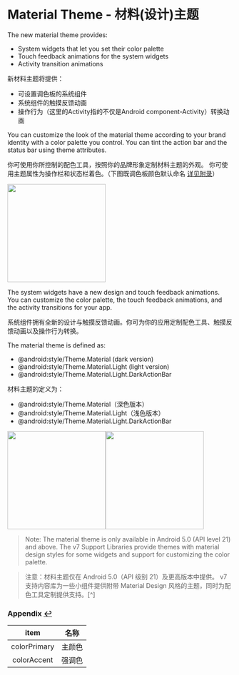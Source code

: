 # Material Theme - 材料(设计)主题

The new material theme provides:

- System widgets that let you set their color palette
- Touch feedback animations for the system widgets
- Activity transition animations

新材料主题将提供：

- 可设置调色板的系统组件
- 系统组件的触摸反馈动画
- 操作行为（这里的Activity指的不仅是Android component-Activity）转换动画

You can customize the look of the material theme according to your brand identity with a color palette you control. You can tint the action bar and the status bar using theme attributes.

你可使用你所控制的配色工具，按照你的品牌形象定制材料主题的外观。 你可使用主题属性为操作栏和状态栏着色。（下图既调色板颜色默认命名 <a id="color"></a>[详见附录](#color-footer)）

<img src="http://oo8db6bor.bkt.clouddn.com/ThemeColors.png" width="220dp"/>

The system widgets have a new design and touch feedback animations. You can customize the color palette, the touch feedback animations, and the activity transitions for your app.

系统组件拥有全新的设计与触摸反馈动画。你可为你的应用定制配色工具、触摸反馈动画以及操作行为转换。

The material theme is defined as:

- @android:style/Theme.Material (dark version)
- @android:style/Theme.Material.Light (light version)
- @android:style/Theme.Material.Light.DarkActionBar

材料主题的定义为：

- @android:style/Theme.Material（深色版本）
- @android:style/Theme.Material.Light（浅色版本）
- @android:style/Theme.Material.Light.DarkActionBar

<img src="http://oo8db6bor.bkt.clouddn.com/MaterialDark.png" width="220dp"/><img src="http://oo8db6bor.bkt.clouddn.com/MaterialLight.png" width="220dp"/>

> Note: The material theme is only available in Android 5.0 (API level 21) and above. The v7 Support Libraries provide themes with material design styles for some widgets and support for customizing the color palette.

> 注意：材料主题仅在 Android 5.0（API 级别 21）及更高版本中提供。 v7 支持内容库为一些小组件提供附带 Material Design 风格的主题，同时为配色工具定制提供支持。[^]

### <a id="color-footer"></a>Appendix  [↩](#color)

|item|名称|
|:---:|:---:|
|colorPrimary|主颜色|
|colorAccent|强调色|
